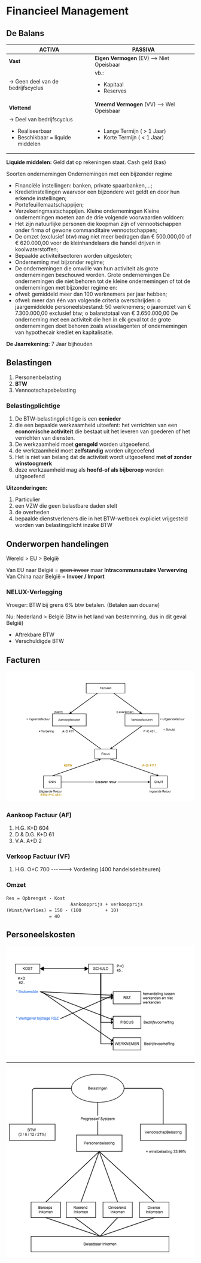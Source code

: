 # Financieel Management

## De Balans

| ACTIVA | PASSIVA |
| -------| ------- |
| **Vast** | **Eigen Vermogen** (EV) --> Niet Opeisbaar |
| -> Geen deel van de bedrijfscyclus | vb.: <ul><li>Kapitaal</li><li>Reserves</li></ul> |
| **Vlottend** | **Vreemd Vermogen** (VV) --> Wel Opeisbaar |
| -> Deel van bedrijfscyclus <ul><li>Realiseerbaar</li><li>Beschikbaar = liquide middelen</li></ul> | <ul><li>Lange Termijn ( > 1 Jaar)</li><li>Korte Termijn ( < 1 Jaar)</li></ul> |


**Liquide middelen:** Geld dat op rekeningen staat. Cash geld (kas)

Soorten ondernemingen
Ondernemingen met een bijzonder regime
-	Financiële instellingen: banken, private spaarbanken,…;
-	Kredietinstellingen waarvoor een bijzondere wet geldt en door hun erkende instellingen;
-	Portefeuillemaatschappijen;
-	Verzekeringmaatschappijen.
Kleine ondernemingen
Kleine ondernemingen moeten aan de drie volgende voorwaarden voldoen:
-	Het zijn natuurlijke personen die koopman zijn of vennootschappen onder firma of gewone commanditaire vennootschappen;
-	De omzet (exclusief btw) mag niet meer bedragen dan € 500.000,00 of € 620.000,00 voor de kleinhandelaars die handel drijven in koolwaterstoffen;
-	Bepaalde activiteitsectoren worden uitgesloten;
-	Onderneming met bijzonder regime;
-	De ondernemingen die omwille van hun activiteit als grote ondernemingen beschouwd worden.
Grote ondernemingen
De ondernemingen die niet behoren tot de kleine ondernemingen of tot de ondernemingen met bijzonder regime en:
-	ofwel: gemiddeld meer dan 100 werknemers per jaar hebben;
-	ofwel: meer dan één van volgende criteria overschrijden:
o	jaargemiddelde personeelsbestand: 50 werknemers;
o	jaaromzet van € 7.300.000,00 exclusief btw;
o	balanstotaal van € 3.650.000,00
De onderneming met een activiteit die hen in elk geval tot de grote ondernemingen doet behoren zoals wisselagenten of ondernemingen van hypothecair krediet en kapitalisatie.


**De Jaarrekening:** 7 Jaar bijhouden


## Belastingen

1. Personenbelasting
2. **BTW**
3. Vennootschapsbelasting

### Belastingplichtige

1. De BTW-belastingplichtige is een **eenieder**
2. die een bepaalde werkzaamheid uitoefent: het verrichten van een **economische activiteit** die bestaat uit het leveren van goederen of het verrichten van diensten.
3. De werkzaamheid moet **geregeld** worden uitgeoefend.
4. de werkzaamheid moet **zelfstandig** worden uitgeoefend
5. Het is niet van belang dat de activiteit wordt uitgeoefend **met of zonder winstoogmerk**
6. deze werkzaamheid mag als **hoofd-of als bijberoep** worden uitgeoefend

**Uitzonderingen:**

1. Particulier
2. een VZW die geen belastbare daden stelt
3. de overheden
4. bepaalde dienstverleners die in het BTW-wetboek expliciet vrijgesteld worden van belastingplicht inzake BTW


## Onderworpen handelingen

Wereld > EU > België

Van EU naar België = ~~geen invoer~~ maar **Intracommunautaire Verwerving**
Van China naar België = **Invoer / Import**

### NELUX-Verlegging

Vroeger: BTW bij grens 6% btw betalen. (Betalen aan douane)

Nu: Nederland > België (Btw in het land van bestemming, dus in dit geval België)

* Aftrekbare BTW
* Verschuldigde BTW

## Facturen

![](/afbeeldingen/1ste-jaar/semester-II/Financieel-Management/facturen.png)

### Aankoop Factuur (AF)

1. H.G. K+D 604
2. D & D.G. K+D 61
3. V.A. A+D 2

### Verkoop Factuur (VF)

1. H.G. O+C 700 ------> Vordering (400 handelsdebiteuren)


### Omzet

```
Res = Opbrengst - Kost
                        Aankoopprijs + verkoopprijs
(Winst/Verlies) = 150 - (100         + 10)
                = 40
```

## Personeelskosten

![](/afbeeldingen/1ste-jaar/semester-II/Financieel-Management/kost_schuld.png)

---

![](/afbeeldingen/1ste-jaar/semester-II/Financieel-Management/belastingen.png)
